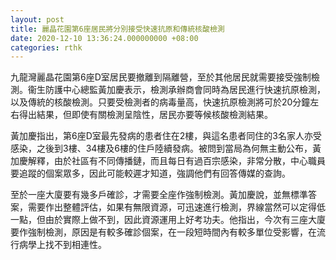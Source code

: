 ```yaml
---
layout: post
title: 麗晶花園第6座居民將分別接受快速抗原和傳統核酸檢測
date: 2020-12-10 13:36:24.000000000 +08:00
categories: rthk
---
```


九龍灣麗晶花園第6座D室居民要撤離到隔離營，至於其他居民就需要接受強制檢測。衞生防護中心總監黃加慶表示，檢測承辦商會同時為居民進行快速抗原檢測，以及傳統的核酸檢測。只要受檢測者的病毒量高，快速抗原檢測將可於20分鐘左右得出結果，但即使有關檢測呈陰性，居民亦要等候核酸檢測結果。

黃加慶指出，第6座D室最先發病的患者住在2樓，與這名患者同住的3名家人亦受感染，之後到3樓、34樓及6樓的住戶陸續發病。被問到當局為何無主動公布，黃加慶解釋，由於社區有不同傳播鏈，而且每日有過百宗感染，非常分散，中心職員要追蹤的個案眾多，因此可能較遲才知道，強調他們有回答傳媒的查詢。

至於一座大廈要有幾多戶確診，才需要全座作強制檢測。黃加慶說，並無標準答案，需要作出整體評估，如果有無限資源，可迅速進行檢測，界線當然可以定得低一點，但由於實際上做不到，因此資源運用上好考功夫。他指出，今次有三座大廈要作強制檢測，原因是有較多確診個案，在一段短時間內有較多單位受影響，在流行病學上找不到相連性。

